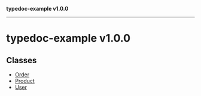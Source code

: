 **typedoc-example v1.0.0**

***

# typedoc-example v1.0.0

## Classes

- [Order](classes/Order.md)
- [Product](classes/Product.md)
- [User](classes/User.md)
